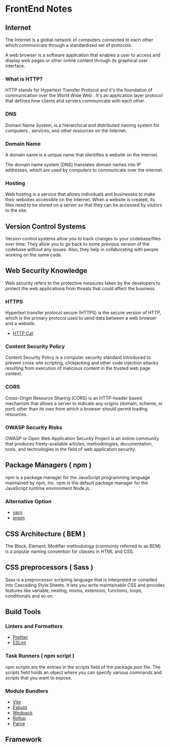 # FrontEnd Notes

## Internet

The Internet is a global network of computers connected to each other which communicate through a standardized set of protocols.

A web browser is a software application that enables a user to access and display web pages or other online content through its graphical user interface.

### What is HTTP?

HTTP stands for Hypertext Transfer Protocol and it's the foundation of communication over the World Wide Web . It's an application layer protocol that defines how clients and servers communicate with each other.

### DNS

Domain Name System, is a hierarchical and distributed naming system for computers , services, and other resources on the Internet.

### Domain Name

A domain name is a unique name that identifies a website on the internet.

The domain name system (DNS) translates domain names into IP addresses, which are used by computers to communicate over the internet.

### Hosting

Web hosting is a service that allows individuals and businesses to make their websites accessible on the internet.
When a website is created, its files need to be stored on a server so that they can be accessed by visitors to the site.

## Version Control Systems

Version control systems allow you to track changes to your codebase/files over time. They allow you to go back to some previous version of the codebase without any issues. Also, they help in collaborating with people working on the same code.

## Web Security Knowledge

Web security refers to the protective measures taken by the developers to protect the web applications from threats that could affect the business.

### HTTPS

Hypertext transfer protocol secure (HTTPS) is the secure version of HTTP, which is the primary protocol used to send data between a web browser and a website.

- [HTTP Cat](https://http.cat/)

### Content Security Policy

Content Security Policy is a computer security standard introduced to prevent cross-site scripting, clickjacking and other code injection attacks resulting from execution of malicious content in the trusted web page context.

### CORS

Cross-Origin Resource Sharing (CORS) is an HTTP-header based mechanism that allows a server to indicate any origins (domain, scheme, or port) other than its own from which a browser should permit loading resources.

### OWASP Security Risks

OWASP or Open Web Application Security Project is an online community that produces freely-available articles, methodologies, documentation, tools, and technologies in the field of web application security.

## Package Managers ( npm )

npm is a package manager for the JavaScript programming language maintained by npm, Inc. npm is the default package manager for the JavaScript runtime environment Node.js.

### Alternative Option

- [yarn](https://classic.yarnpkg.com/en/docs/getting-started)
- [pnpm](https://pnpm.io/)

## CSS Architecture ( BEM )

The Block, Element, Modifier methodology (commonly referred to as BEM) is a popular naming convention for classes in HTML and CSS.

## CSS preprocessors ( Sass )

Sass is a preprocessor scripting language that is interpreted or compiled into Cascading Style Sheets. It lets you write maintainable CSS and provides features like variable, nesting, mixins, extension, functions, loops, conditionals and so on.

## Build Tools

### Linters and Formatters

- [Prettier](https://prettier.io/)
- [ESLint](https://eslint.org/)

### Task Runners ( npm script )

npm scripts are the entries in the scripts field of the package.json file. The scripts field holds an object where you can specify various commands and scripts that you want to expose.

### Module Bundlers

- [Vite](https://vitejs.dev/)
- [Esbuid](https://esbuild.github.io/)
- [Wedpack](https://webpack.js.org/)
- [Rollup](https://rollupjs.org/)
- [Parce](https://parceljs.org/)

## Framework

